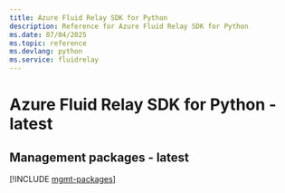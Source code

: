 ```yaml
---
title: Azure Fluid Relay SDK for Python
description: Reference for Azure Fluid Relay SDK for Python
ms.date: 07/04/2025
ms.topic: reference
ms.devlang: python
ms.service: fluidrelay
---
```

# Azure Fluid Relay SDK for Python - latest

## Management packages - latest
[!INCLUDE [mgmt-packages](fluid-relay-mgmt-index.md)]